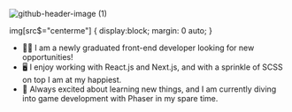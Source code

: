 ![github-header-image (1)](https://user-images.githubusercontent.com/71260714/172380549-a1dcc72e-7508-4dcb-97c4-1f27ccc3740f.png?style=centerme)

img[src$="centerme"] {
  display:block;
  margin: 0 auto;
}

- :woman_technologist: I am a newly graduated front-end developer looking for new opportunities! 
- :desktop_computer: I enjoy working with React.js and Next.js, and with a sprinkle of SCSS on top I am at my happiest. 
- :space_invader: Always excited about learning new things, and I am currently diving into game development with Phaser in my spare time.
